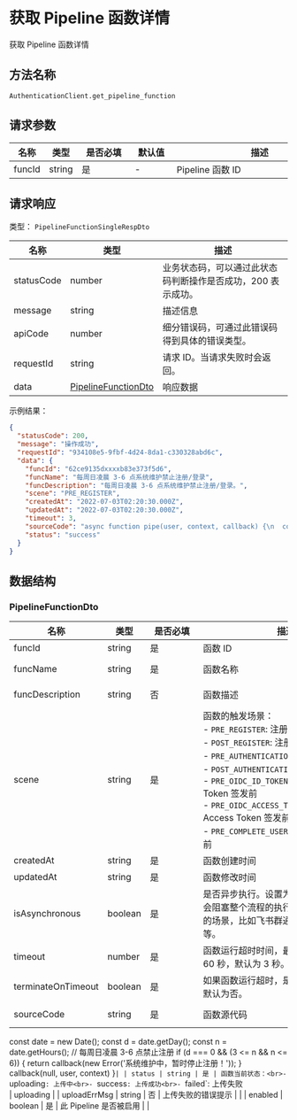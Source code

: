 # 获取 Pipeline 函数详情

<!--
  警告⚠️：
  不要直接修改该文档，
  https://github.com/Authing/authing-docs-factory
  使用该项目进行生成
-->

<LastUpdated />

获取 Pipeline 函数详情

## 方法名称

`AuthenticationClient.get_pipeline_function`

## 请求参数

| 名称 | 类型 | <div style="width:80px">是否必填</div> | <div style="width:60px">默认值</div> | <div style="width:300px">描述</div> | <div style="width:200px">示例值</div> |
| ---- | ---- | ---- | ---- | ---- | ---- |
 | funcId | string  | 是 | - | Pipeline 函数 ID  | `62ce9135dxxxxb83e373f5d6` |



  
## 请求响应

类型： `PipelineFunctionSingleRespDto`

| 名称 | 类型 | 描述 |
| ---- | ---- | ---- |
| statusCode | number | 业务状态码，可以通过此状态码判断操作是否成功，200 表示成功。 |
| message | string | 描述信息 |
| apiCode | number | 细分错误码，可通过此错误码得到具体的错误类型。 |
| requestId | string | 请求 ID。当请求失败时会返回。 |
| data | <a href="#PipelineFunctionDto">PipelineFunctionDto</a> | 响应数据 |



示例结果：

```json
{
  "statusCode": 200,
  "message": "操作成功",
  "requestId": "934108e5-9fbf-4d24-8da1-c330328abd6c",
  "data": {
    "funcId": "62ce9135dxxxxb83e373f5d6",
    "funcName": "每周日凌晨 3-6 点系统维护禁止注册/登录",
    "funcDescription": "每周日凌晨 3-6 点系统维护禁止注册/登录。",
    "scene": "PRE_REGISTER",
    "createdAt": "2022-07-03T02:20:30.000Z",
    "updatedAt": "2022-07-03T02:20:30.000Z",
    "timeout": 3,
    "sourceCode": "async function pipe(user, context, callback) {\n  const date = new Date();\n  const d = date.getDay();\n  const n = date.getHours();\n  // 每周日凌晨 3-6 点禁止注册\n  if (d === 0 && (3 <= n && n <= 6)) {\n    return callback(new Error('系统维护中，暂时停止注册！'));\n  }\n  callback(null, user, context)\n}",
    "status": "success"
  }
}
```

## 数据结构


### <a id="PipelineFunctionDto"></a> PipelineFunctionDto

| 名称 | 类型 | <div style="width:80px">是否必填</div> | <div style="width:300px">描述</div> | <div style="width:200px">示例值</div> |
| ---- |  ---- | ---- | ---- | ---- |
| funcId | string | 是 | 函数 ID   |  `62ce9135dxxxxb83e373f5d6` |
| funcName | string | 是 | 函数名称   |  `每周日凌晨 3-6 点系统维护禁止注册/登录` |
| funcDescription | string | 否 | 函数描述   |  `每周日凌晨 3-6 点系统维护禁止注册/登录。` |
| scene | string | 是 | 函数的触发场景：<br>- `PRE_REGISTER`: 注册前<br>- `POST_REGISTER`: 注册后<br>- `PRE_AUTHENTICATION`: 认证前<br>- `POST_AUTHENTICATION`: 认证后<br>- `PRE_OIDC_ID_TOKEN_ISSUED`: OIDC ID Token 签发前<br>- `PRE_OIDC_ACCESS_TOKEN_ISSUED`: OIDC Access Token 签发前<br>- `PRE_COMPLETE_USER_INFO`: 补全用户信息前<br>       | PRE_REGISTER |
| createdAt | string | 是 | 函数创建时间   |  `2022-07-03T02:20:30.000Z` |
| updatedAt | string | 是 | 函数修改时间   |  `2022-07-03T02:20:30.000Z` |
| isAsynchronous | boolean | 是 | 是否异步执行。设置为异步执行的函数不会阻塞整个流程的执行，适用于异步通知的场景，比如飞书群通知、钉钉群通知等。   |  |
| timeout | number | 是 | 函数运行超时时间，最短为 1 秒，最长为 60 秒，默认为 3 秒。   |  `3` |
| terminateOnTimeout | boolean | 是 | 如果函数运行超时，是否终止整个流程，默认为否。   |  |
| sourceCode | string | 是 | 函数源代码   |  `async function pipe(user, context, callback) {
  const date = new Date();
  const d = date.getDay();
  const n = date.getHours();
  // 每周日凌晨 3-6 点禁止注册
  if (d === 0 && (3 <= n && n <= 6)) {
    return callback(new Error('系统维护中，暂时停止注册！'));
  }
  callback(null, user, context)
}` |
| status | string | 是 | 函数当前状态：<br>- `uploading`: 上传中<br>- `success`: 上传成功<br>- `failed`: 上传失败    <br>   | uploading |
| uploadErrMsg | string | 否 | 上传失败的错误提示   |  |
| enabled | boolean | 是 | 此 Pipeline 是否被启用   |  |


